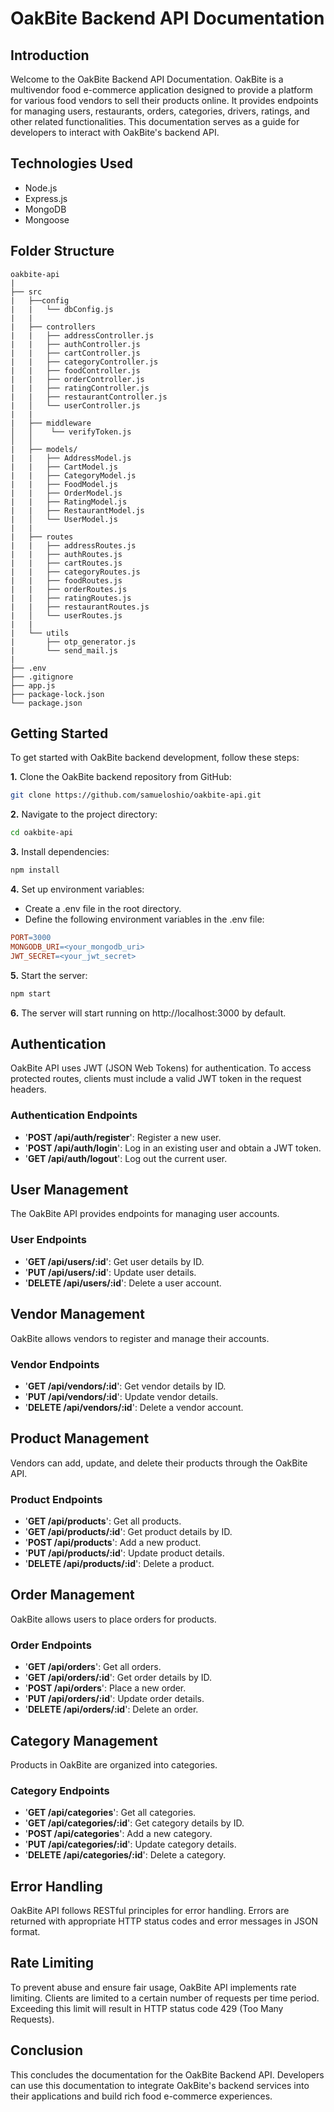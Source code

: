# OakBite Backend API Documentation

## Introduction

Welcome to the OakBite Backend API Documentation. OakBite is a multivendor food e-commerce application designed to provide a platform for various food vendors to sell their products online. It provides endpoints for managing users, restaurants, orders, categories, drivers, ratings, and other related functionalities. This documentation serves as a guide for developers to interact with OakBite's backend API.

## Technologies Used

- Node.js
- Express.js
- MongoDB
- Mongoose

## Folder Structure

```
oakbite-api
|
├── src
|   ├──config
|   |   └── dbConfig.js
|   |
|   ├── controllers
|   |   ├── addressController.js
|   |   ├── authController.js
|   |   ├── cartController.js
|   |   ├── categoryController.js
|   |   ├── foodController.js
|   |   ├── orderController.js
|   |   ├── ratingController.js
|   |   ├── restaurantController.js
|   │   └── userController.js
|   |
|   ├── middleware
│   │    └── verifyToken.js
│   │
|   ├── models/
|   |   ├── AddressModel.js
|   |   ├── CartModel.js
|   |   ├── CategoryModel.js
|   |   ├── FoodModel.js
|   |   ├── OrderModel.js
|   |   ├── RatingModel.js
|   |   ├── RestaurantModel.js
|   │   └── UserModel.js
|   |
|   ├── routes
|   |   ├── addressRoutes.js
|   |   ├── authRoutes.js
|   |   ├── cartRoutes.js
|   |   ├── categoryRoutes.js
|   |   ├── foodRoutes.js
|   |   ├── orderRoutes.js
|   |   ├── ratingRoutes.js
|   |   ├── restaurantRoutes.js
|   │   └── userRoutes.js
|   |
|   └── utils
|       ├── otp_generator.js
|       └── send_mail.js
|
├── .env
├── .gitignore
├── app.js
├── package-lock.json
└── package.json
```

## Getting Started

To get started with OakBite backend development, follow these steps:

**1.** Clone the OakBite backend repository from GitHub:

```bash
git clone https://github.com/samueloshio/oakbite-api.git
```

**2.** Navigate to the project directory:

```bash
cd oakbite-api
```

**3.** Install dependencies:

```bash
npm install
```

**4.** Set up environment variables:

- Create a .env file in the root directory.
- Define the following environment variables in the .env file:

```makefile
PORT=3000
MONGODB_URI=<your_mongodb_uri>
JWT_SECRET=<your_jwt_secret>
```

**5.** Start the server:

```bash
npm start
```

**6.** The server will start running on http://localhost:3000 by default.

## Authentication

OakBite API uses JWT (JSON Web Tokens) for authentication. To access protected routes, clients must include a valid JWT token in the request headers.

### Authentication Endpoints

- '**POST /api/auth/register**': Register a new user.
- '**POST /api/auth/login**': Log in an existing user and obtain a JWT token.
- '**GET /api/auth/logout**': Log out the current user.

## User Management

The OakBite API provides endpoints for managing user accounts.

### User Endpoints

- '**GET /api/users/:id**': Get user details by ID.
- '**PUT /api/users/:id**': Update user details.
- '**DELETE /api/users/:id**': Delete a user account.

## Vendor Management

OakBite allows vendors to register and manage their accounts.

### Vendor Endpoints

- '**GET /api/vendors/:id**': Get vendor details by ID.
- '**PUT /api/vendors/:id**': Update vendor details.
- '**DELETE /api/vendors/:id**': Delete a vendor account.

## Product Management

Vendors can add, update, and delete their products through the OakBite API.

### Product Endpoints

- '**GET /api/products**': Get all products.
- '**GET /api/products/:id**': Get product details by ID.
- '**POST /api/products**': Add a new product.
- '**PUT /api/products/:id**': Update product details.
- '**DELETE /api/products/:id**': Delete a product.

## Order Management

OakBite allows users to place orders for products.

### Order Endpoints

- '**GET /api/orders**': Get all orders.
- '**GET /api/orders/:id**': Get order details by ID.
- '**POST /api/orders**': Place a new order.
- '**PUT /api/orders/:id**': Update order details.
- '**DELETE /api/orders/:id**': Delete an order.

## Category Management

Products in OakBite are organized into categories.

### Category Endpoints

- '**GET /api/categories**': Get all categories.
- '**GET /api/categories/:id**': Get category details by ID.
- '**POST /api/categories**': Add a new category.
- '**PUT /api/categories/:id**': Update category details.
- '**DELETE /api/categories/:id**': Delete a category.

## Error Handling

OakBite API follows RESTful principles for error handling. Errors are returned with appropriate HTTP status codes and error messages in JSON format.

## Rate Limiting

To prevent abuse and ensure fair usage, OakBite API implements rate limiting. Clients are limited to a certain number of requests per time period. Exceeding this limit will result in HTTP status code 429 (Too Many Requests).

## Conclusion

This concludes the documentation for the OakBite Backend API. Developers can use this documentation to integrate OakBite's backend services into their applications and build rich food e-commerce experiences.
